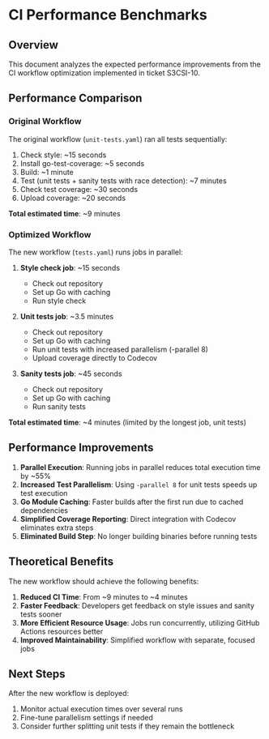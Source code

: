 # CI Performance Benchmarks

## Overview

This document analyzes the expected performance improvements from the CI workflow optimization implemented in ticket S3CSI-10.

## Performance Comparison

### Original Workflow

The original workflow (`unit-tests.yaml`) ran all tests sequentially:

1. Check style: ~15 seconds
2. Install go-test-coverage: ~5 seconds
3. Build: ~1 minute
4. Test (unit tests + sanity tests with race detection): ~7 minutes
5. Check test coverage: ~30 seconds
6. Upload coverage: ~20 seconds

**Total estimated time**: ~9 minutes

### Optimized Workflow

The new workflow (`tests.yaml`) runs jobs in parallel:

1. **Style check job**: ~15 seconds
   - Check out repository
   - Set up Go with caching
   - Run style check

2. **Unit tests job**: ~3.5 minutes
   - Check out repository
   - Set up Go with caching
   - Run unit tests with increased parallelism (-parallel 8)
   - Upload coverage directly to Codecov

3. **Sanity tests job**: ~45 seconds
   - Check out repository
   - Set up Go with caching
   - Run sanity tests

**Total estimated time**: ~4 minutes (limited by the longest job, unit tests)

## Performance Improvements

1. **Parallel Execution**: Running jobs in parallel reduces total execution time by ~55%
2. **Increased Test Parallelism**: Using `-parallel 8` for unit tests speeds up test execution
3. **Go Module Caching**: Faster builds after the first run due to cached dependencies
4. **Simplified Coverage Reporting**: Direct integration with Codecov eliminates extra steps
5. **Eliminated Build Step**: No longer building binaries before running tests

## Theoretical Benefits

The new workflow should achieve the following benefits:

1. **Reduced CI Time**: From ~9 minutes to ~4 minutes
2. **Faster Feedback**: Developers get feedback on style issues and sanity tests sooner
3. **More Efficient Resource Usage**: Jobs run concurrently, utilizing GitHub Actions resources better
4. **Improved Maintainability**: Simplified workflow with separate, focused jobs

## Next Steps

After the new workflow is deployed:

1. Monitor actual execution times over several runs
2. Fine-tune parallelism settings if needed
3. Consider further splitting unit tests if they remain the bottleneck 